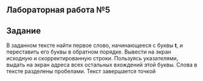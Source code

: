 ## Лабораторная работа №5

## Задание

В заданном тексте найти первое слово, начинающееся с буквы **t**, и переставить его буквы в обратном порядке. Вывести на экран исходную и скорректированную строки. Пользуясь указателями, выдать на экран адреса всех остальных вхождений этой буквы. Слова в тексте разделены пробелами. Текст завершается точкой